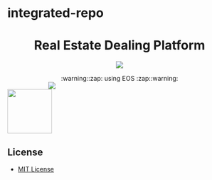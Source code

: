 # integrated-repo
<h1 align="center">Real Estate Dealing Platform</h1>
<p align="center">
	<a href="https://github.com/DdukTwiSun/server/blob/master/LICENSE"><img src="https://img.shields.io/github/license/mashape/apistatus.svg"></a>	
</p>

<div align="middle">:warning::zap: using EOS :zap::warning: </div>
<div align="middle" style="width:200;" ><img src="https://github.com/soma-boomable/integrated-repo/blob/master/eos.jpg"/></div>
<img src="https://github.com/soma-boomable/integrated-repo/blob/master/IPFS.png?raw=true" style="width:100;" />

## License

* [MIT License](LICENSE)

